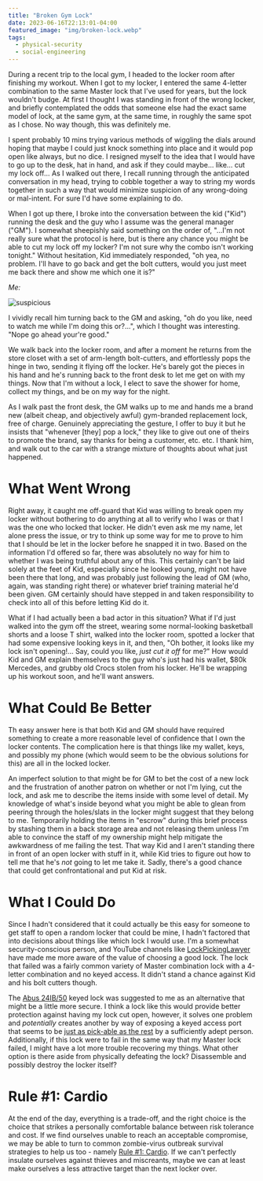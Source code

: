 ```yaml
---
title: "Broken Gym Lock"
date: 2023-06-16T22:13:01-04:00
featured_image: "img/broken-lock.webp"
tags:
  - physical-security
  - social-engineering
---
```


During a recent trip to the local gym, I headed to the locker room after finishing my workout.  When I got to my locker, I entered the same 4-letter
combination to the same Master lock that I've used for years, but the lock wouldn't budge.  At first I thought I was standing in front of the wrong
locker, and briefly contemplated the odds that someone else had the exact same model of lock, at the same gym, at the same time, in roughly the same
spot as I chose.  No way though, this was definitely me.  

I spent probably 10 mins trying various methods of wiggling the dials around hoping that maybe I could just knock something into place and it would
pop open like always, but no dice.  I resigned myself to the idea that I would have to go up to the desk, hat in hand, and ask if they could maybe...
like...  cut my lock off...  As I walked out there, I recall running through the anticipated conversation in my head, trying to cobble together a way
to string my words together in such a way that would minimize suspicion of any wrong-doing or mal-intent.  For sure I'd have some explaining to do.

When I got up there, I broke into the conversation between the kid ("Kid") running the desk and the guy who I assume was the general manager ("GM").
I somewhat sheepishly said something on the order of, "...I'm not really sure what the protocol is here, but is there any chance you might be able to
cut my lock off my locker?  I'm not sure why the combo isn't working tonight."  Without hesitation, Kid immediately responded, "oh yea, no problem.
I'll have to go back and get the bolt cutters, would you just meet me back there and show me which one it is?"

*Me:*  

![suspicious](https://i.imgflip.com/na4w1.jpg)

I vividly recall him turning back to the GM and asking, "oh do you like, need to watch me while I'm doing this or?...", which I thought was
interesting.  "Nope go ahead your're good."

We walk back into the locker room, and after a moment he returns from the store closet with a set of arm-length bolt-cutters, and effortlessly pops
the hinge in two, sending it flying off the locker.  He's barely got the pieces in his hand and he's running back to the front desk to let me get on
with my things.  Now that I'm without a lock, I elect to save the shower for home, collect my things, and be on my way for the night.

As I walk past the front desk, the GM walks up to me and hands me a brand new (albeit cheap, and objectively awful) gym-branded replacement lock, free
of charge.  Genuinely appreciating the gesture, I offer to buy it but he insists that "whenever [they] pop a lock," they like to give out one of
theirs to promote the brand, say thanks for being a customer, etc.  etc.  I thank him, and walk out to the car with a strange mixture of thoughts
about what just happened.

# What Went Wrong
Right away, it caught me off-guard that Kid was willing to break open my locker without bothering to do anything at all to verify who I was or that I
was the one who locked that locker.  He didn't even ask me my name, let alone press the issue, or try to think up some way for me to prove to him that
I should be let in the locker before he snapped it in two.  Based on the information I'd offered so far, there was absolutely no way for him to
whether I was being truthful about any of this.  This certainly can't be laid solely at the feet of Kid, especially since he looked young, might not
have been there that long, and was probably just following the lead of GM (who, again, was standing right there) or whatever brief training material
he'd been given.  GM certainly should have stepped in and taken responsibility to check into all of this before letting Kid do it.

What if I had actually been a bad actor in this situation?  What if I'd just walked into the gym off the street, wearing some normal-looking
basketball shorts and a loose T shirt, walked into the locker room, spotted a locker that had some expensive looking keys in it, and then, "Oh bother,
it looks like my lock isn't opening!...  Say, could you like, *just cut it off* for me?"  How would Kid and GM explain themselves to the guy who's
just had his wallet, $80k Mercedes, and grubby old Crocs stolen from his locker.  He'll be wrapping up his workout soon, and he'll want answers.

# What Could Be Better
Th easy answer here is that both Kid and GM should have required something to create a more reasonable level of confidence that I own the locker
contents.  The complication here is that things like my wallet, keys, and possibly my phone (which would seem to be the obvious solutions for this)
are all in the locked locker.

An imperfect solution to that might be for GM to bet the cost of a new lock and the frustration of another patron on whether or not I'm lying, cut the
lock, and ask me to describe the items inside with some level of detail.  My knowledge of what's inside beyond what you might be able to glean from
peering through the holes/slats in the locker might suggest that they belong to me.  Temporarily holding the items in "escrow" during this brief
process by stashing them in a back storage area and not releasing them unless I'm able to convince the staff of my ownership might help mitigate the
awkwardness of me failing the test.  That way Kid and I aren't standing there in front of an open locker with stuff in it, while Kid tries to figure
out how to tell me that he's *not* going to let me take it.  Sadly, there's a good chance that could get confrontational and put Kid at risk.

# What I Could Do
Since I hadn't considered that it could actually be this easy for someone to get staff to open a random locker that could be mine, I hadn't factored
that into decisions about things like which lock I would use.  I'm a somewhat security-conscious person, and YouTube channels like
[LockPickingLawyer](https://www.youtube.com/channel/UCm9K6rby98W8JigLoZOh6FQ) have made me more aware of the value of choosing a good lock.  The lock
that failed was a fairly common variety of Master combination lock with a 4-letter combination and no keyed access.  It didn't stand a chance against
Kid and his bolt cutters though.  

The [Abus 24IB/50](https://abuslocks.com/products/24ib-50) keyed lock was suggested to me as an alternative that might be a little more secure.  I
think a lock like this would provide better protection against having my lock cut open, however, it solves one problem and *potentially* creates
another by way of exposing a keyed access port that seems to be [just as pick-able as the rest](https://www.youtube.com/watch?v=CKgq57TBHro) by a
sufficiently adept person.  Additionally, if this lock were to fail in the same way that my Master lock failed, I might have a lot more trouble
recovering my things.  What other option is there aside from physically defeating the lock?  Disassemble and possibly destroy the locker itself?

# Rule #1: Cardio
At the end of the day, everything is a trade-off, and the right choice is the choice that strikes a personally comfortable balance between risk
tolerance and cost.  If we find ourselves unable to reach an acceptable compromise, we may be able to turn to common zombie-virus outbreak survival
strategies to help us too - namely [Rule #1: Cardio](https://www.anythingzombie.com/the-33-rules-of-zombieland-how-to-survive-the-zombie-apocalypse).
If we can't perfectly insulate ourselves against thieves and miscreants, maybe we can at least make ourselves a less attractive target than the next
locker over.